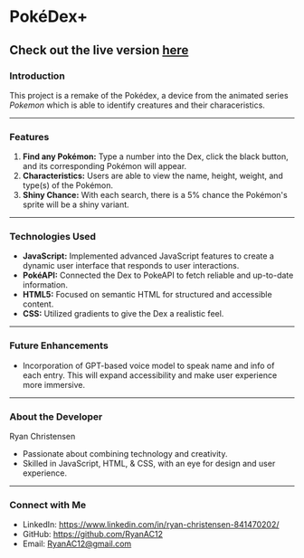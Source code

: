 # PokéDex+

Check out the live version [here](https://ryanac12.github.io/PokeDexPlus/)
---

### Introduction
This project is a remake of the Pokédex, a device from the animated series _Pokemon_ which is able to identify creatures and their characeristics.

---

### Features
1. **Find any Pokémon:** Type a number into the Dex, click the black button, and its corresponding Pokémon will appear.
2. **Characteristics:** Users are able to view the name, height, weight, and type(s) of the Pokémon.
3. **Shiny Chance:** With each search, there is a 5% chance the Pokémon's sprite will be a shiny variant.

---

### Technologies Used
- **JavaScript:** Implemented advanced JavaScript features to create a dynamic user interface that responds to user interactions.
- **PokéAPI:** Connected the Dex to PokeAPI to fetch reliable and up-to-date information.
- **HTML5:** Focused on semantic HTML for structured and accessible content.
- **CSS:** Utilized gradients to give the Dex a realistic feel.

---

### Future Enhancements
- Incorporation of GPT-based voice model to speak name and info of each entry. This will expand accessibility and make user experience more immersive.

---

### About the Developer
Ryan Christensen
- Passionate about combining technology and creativity.
- Skilled in JavaScript, HTML, & CSS, with an eye for design and user experience.

---

### Connect with Me
- LinkedIn: https://www.linkedin.com/in/ryan-christensen-841470202/
- GitHub: https://github.com/RyanAC12
- Email: RyanAC12@gmail.com
